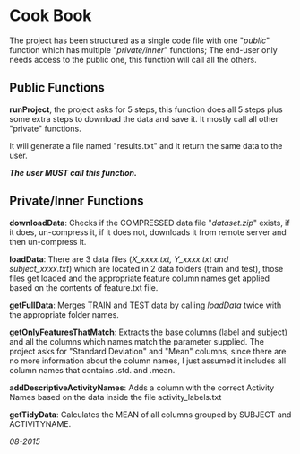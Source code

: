 Cook Book
==============

The project has been structured as a single code file with one "*public*" function  which has multiple "*private/inner*" functions; The end-user only needs access to the public one, this function will call all the others.

Public Functions
----------------

**runProject**, the project asks for 5 steps, this function does all 5 steps plus some extra steps to download the data and save it. It mostly call all other "private" functions.

It will generate a file named "results.txt" and it return the same data to the user.

***The user MUST call this function.***

Private/Inner Functions
-----------------

**downloadData**: Checks if the COMPRESSED data file "*dataset.zip*" exists, if it does, un-compress it, if it does not, downloads it from remote server and then un-compress it.

**loadData**: There are 3 data files (*X_xxxx.txt, Y_xxxx.txt and subject_xxxx.txt*) which are located in 2 data folders (train and test), those files get loaded and the appropriate feature column names get applied based on the contents of feature.txt file.

**getFullData**: Merges TRAIN and TEST data by calling *loadData* twice with the appropriate folder names.

**getOnlyFeaturesThatMatch**: Extracts the base columns (label and subject) and all the columns which names match the parameter supplied. The project asks for "Standard Deviation" and "Mean" columns, since there are no more information about the column names, I just assumed it includes all column names that contains .std. and .mean.

**addDescriptiveActivityNames**: Adds a column with the correct Activity Names based on the data inside the file activity_labels.txt

**getTidyData**: Calculates the MEAN of all columns grouped by SUBJECT and ACTIVITYNAME.

*08-2015*
